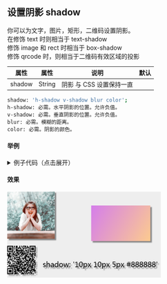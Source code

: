 ## 设置阴影 shadow

你可以为文字，图片，矩形，二维码设置阴影。  
在修饰 text 时则相当于 text-shadow  
修饰 image 和 rect 时相当于 box-shadow  
修饰 qrcode 时，则相当于二维码有效区域的投影

| 属性   | 属性   | 说明                     | 默认 |
| ------ | ------ | ------------------------ | ---- |
| shadow | String | 阴影 与 CSS 设置保持一直 |      |

```bash
shadow: 'h-shadow v-shadow blur color';
h-shadow: 必需。水平阴影的位置。允许负值。
v-shadow: 必需。垂直阴影的位置。允许负值。
blur: 必需。模糊的距离。
color: 必需。阴影的颜色。
```

#### 举例

<details><summary>例子代码（点击展开）</summary><br>

```javascript
return {
  width: '654px',
  height: '1000px',
  background: '#eee',
  views: [
    {
      type: 'image',
      url: 'https://imgs.solui.cn/avatar.png',
      css: {
        width: '200px',
        height: '200px',
        shadow: '10px 10px 5px #888888'
      }
    },
    {
      type: 'rect',
      css: {
        width: '250px',
        height: '150px',
        right: '50px',
        top: '60px',
        shadow: '10px 10px 5px #888888',
        color: 'linear-gradient(120deg, #fccb90 0%, #d57eeb 100%)'
      }
    },
    {
      type: 'qrcode',
      content: 'https://github.com/sunniejs/vue-canvas-poster',
      css: {
        top: '230px',
        width: '120px',
        height: '120px',
        shadow: '10px 10px 5px #888888'
      }
    },
    {
      type: 'text',
      text: "shadow: '10px 10px 5px #888888'",
      css: {
        left: '150px',
        fontSize: '30px',
        shadow: '10px 10px 5px #888888',
        top: '290px'
      }
    }
  ]
}
```

</details>

#### 效果

![iamge](../_images/shadow.png)
